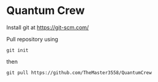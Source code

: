 Quantum Crew
============

Install git at https://git-scm.com/

Pull repository using

```shell
git init
```
then
```shell
git pull https://github.com/TheMaster3558/QuantumCrew
```

